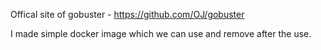 Offical site of gobuster - https://github.com/OJ/gobuster

I made simple docker image which we can use and remove after the use.

